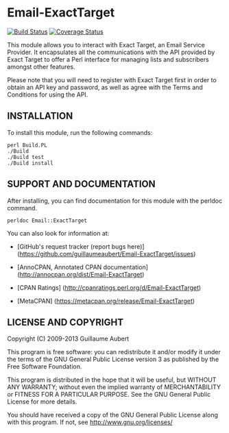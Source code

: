 Email-ExactTarget
=================

[![Build Status](https://travis-ci.org/guillaumeaubert/Email-ExactTarget.png?branch=master)](https://travis-ci.org/guillaumeaubert/Email-ExactTarget)
[![Coverage Status](https://coveralls.io/repos/guillaumeaubert/Email-ExactTarget/badge.png?branch=master)](https://coveralls.io/r/guillaumeaubert/Email-ExactTarget?branch=master)

This module allows you to interact with Exact Target, an Email Service
Provider. It encapsulates all the communications with the API provided by Exact
Target to offer a Perl interface for managing lists and subscribers amongst
other features.

Please note that you will need to register with Exact Target first in order to
obtain an API key and password, as well as agree with the Terms and Conditions
for using the API.


INSTALLATION
------------

To install this module, run the following commands:

	perl Build.PL
	./Build
	./Build test
	./Build install


SUPPORT AND DOCUMENTATION
-------------------------

After installing, you can find documentation for this module with the
perldoc command.

	perldoc Email::ExactTarget


You can also look for information at:

 * [GitHub's request tracker (report bugs here)]
   (https://github.com/guillaumeaubert/Email-ExactTarget/issues)

 * [AnnoCPAN, Annotated CPAN documentation]
   (http://annocpan.org/dist/Email-ExactTarget)

 * [CPAN Ratings]
   (http://cpanratings.perl.org/d/Email-ExactTarget)

 * [MetaCPAN]
   (https://metacpan.org/release/Email-ExactTarget)


LICENSE AND COPYRIGHT
---------------------

Copyright (C) 2009-2013 Guillaume Aubert

This program is free software: you can redistribute it and/or modify it under
the terms of the GNU General Public License version 3 as published by the Free
Software Foundation.

This program is distributed in the hope that it will be useful, but WITHOUT ANY
WARRANTY; without even the implied warranty of MERCHANTABILITY or FITNESS FOR A
PARTICULAR PURPOSE. See the GNU General Public License for more details.

You should have received a copy of the GNU General Public License along with
this program. If not, see http://www.gnu.org/licenses/

